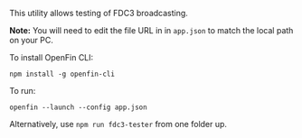 This utility allows testing of FDC3 broadcasting.

**Note:** You will need to edit the file URL in in `app.json` to match the local path on your PC.

To install OpenFin CLI:
```
npm install -g openfin-cli
```

To run:
```
openfin --launch --config app.json
```

Alternatively, use `npm run fdc3-tester` from one folder up.
